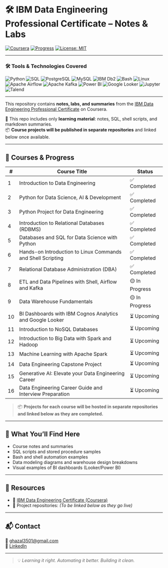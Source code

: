 # 🛠 IBM Data Engineering Professional Certificate – Notes & Labs

[![Coursera](https://img.shields.io/badge/Coursera-IBM%20Data%20Engineering-blue?logo=coursera)](https://www.coursera.org/professional-certificates/ibm-data-engineer)
[![Progress](https://img.shields.io/badge/Status-In%20Progress-yellow)](#)
[![License: MIT](https://img.shields.io/badge/License-MIT-green.svg)](https://opensource.org/licenses/MIT)

---

### 🛠️ Tools & Technologies Covered

![Python](https://img.shields.io/badge/Python-3776AB?style=flat&logo=python&logoColor=white)
![SQL](https://img.shields.io/badge/SQL-4479A1?style=flat&logo=postgresql&logoColor=white)
![PostgreSQL](https://img.shields.io/badge/PostgreSQL-336791?style=flat&logo=postgresql&logoColor=white)
![MySQL](https://img.shields.io/badge/MySQL-005C84?style=flat&logo=mysql&logoColor=white)
![IBM Db2](https://img.shields.io/badge/IBM%20Db2-5895CC?style=flat)
![Bash](https://img.shields.io/badge/Bash-121011?style=flat&logo=gnu-bash&logoColor=white)
![Linux](https://img.shields.io/badge/Linux-FCC624?style=flat&logo=linux&logoColor=black)
![Apache Airflow](https://img.shields.io/badge/Airflow-017CEE?style=flat&logo=apache-airflow&logoColor=white)
![Apache Kafka](https://img.shields.io/badge/Kafka-231F20?style=flat&logo=apachekafka&logoColor=white)
![Power BI](https://img.shields.io/badge/Power%20BI-F2C811?style=flat&logo=powerbi&logoColor=black)
![Google Looker](https://img.shields.io/badge/Looker-4285F4?style=flat&logo=looker&logoColor=white)
![Jupyter](https://img.shields.io/badge/Jupyter-F37626?style=flat&logo=jupyter&logoColor=white)
![Talend](https://img.shields.io/badge/Talend-1D3557?style=flat)

---

This repository contains **notes, labs, and summaries** from the [IBM Data Engineering Professional Certificate](https://www.coursera.org/professional-certificates/ibm-data-engineer) on Coursera.

📁 This repo includes only **learning material**: notes, SQL, shell scripts, and markdown summaries.  
📦 **Course projects will be published in separate repositories** and linked below once available.

---

## 📘 Courses & Progress

| #  | Course Title                                                                                         | Status        |
|----|------------------------------------------------------------------------------------------------------|---------------|
| 1  | Introduction to Data Engineering                                                                     | ✅ Completed   |
| 2  | Python for Data Science, AI & Development                                                             | ✅ Completed   |
| 3  | Python Project for Data Engineering                                                                   | ✅ Completed   |
| 4  | Introduction to Relational Databases (RDBMS)                                                          | ✅ Completed   |
| 5  | Databases and SQL for Data Science with Python                                                        | ✅ Completed   |
| 6  | Hands-on Introduction to Linux Commands and Shell Scripting                                           | ✅ Completed   |
| 7  | Relational Database Administration (DBA)                                                              | ✅ Completed   |
| 8  | ETL and Data Pipelines with Shell, Airflow and Kafka                                                  | 🟡 In Progress |
| 9  | Data Warehouse Fundamentals                                                                           | 🟡 In Progress |
| 10 | BI Dashboards with IBM Cognos Analytics and Google Looker                                             | ⏳ Upcoming    |
| 11 | Introduction to NoSQL Databases                                                                       | ⏳ Upcoming    |
| 12 | Introduction to Big Data with Spark and Hadoop                                                        | ⏳ Upcoming    |
| 13 | Machine Learning with Apache Spark                                                                    | ⏳ Upcoming    |
| 14 | Data Engineering Capstone Project                                                                     | ⏳ Upcoming    |
| 15 | Generative AI: Elevate your Data Engineering Career                                                   | ⏳ Upcoming    |
| 16 | Data Engineering Career Guide and Interview Preparation                                               | ⏳ Upcoming    |

> 📦 **Projects for each course will be hosted in separate repositories and linked below as they are completed.**

---

## 🧠 What You’ll Find Here

- Course notes and summaries  
- SQL scripts and stored procedure samples  
- Bash and shell automation examples  
- Data modeling diagrams and warehouse design breakdowns  
- Visual examples of BI dashboards (Looker/Power BI)

---

## 🔗 Resources

- 📘 [IBM Data Engineering Certificate (Coursera)](https://www.coursera.org/professional-certificates/ibm-data-engineer)  
- 📁 Project repositories: *(To be linked below as they go live)*

---

## 📬 Contact

📧 [ghazal3501@gmail.com](mailto:ghazal3501@gmail.com)  
🔗 [LinkedIn](https://linkedin.com/in/ghazaleashar)

---

> 💡 *Learning it right. Automating it better. Building it clean.*
